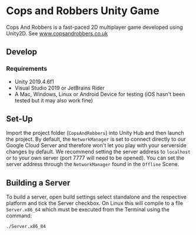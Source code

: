 # Cops and Robbers Unity Game
Cops And Robbers is a fast-paced 2D multiplayer game developed using Unity2D. 
See www.copsandrobbers.co.uk

## Develop

### Requirements
* Unity 2019.4.6f1
* Visual Studio 2019 or JetBrains Rider
* A Mac, Windows, Linux or Android Device for testing (iOS hasn't been tested but it may also work fine)
## Set-Up
Import the project folder (`CopsAndRobbers`) into Unity Hub and then launch the project. By default, the `NetworkManager` is set to connect directly to our Google Cloud Server and therefore won't let you play with your serverside changes by default. We recommend setting the server address to `localhost` or to your own server (port 7777 will need to be opened). You can set the server address through the `NetworkManager` found in the `Offline` Scene.

## Building a Server
To build a server, open build settings select standalone and the respective platform and tick the Server checkbox. On Linux this will compile to a file `Server.x86_64` which must be executed from the Terminal using the command:
```
./Server.x86_84
```
